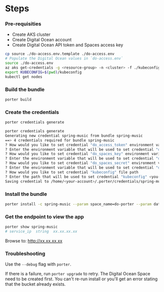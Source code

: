 Steps
=====

### Pre-requisities

* Create AKS cluster
* Create Digital Ocean account
* Create Digital Ocean API token and Spaces access key

```sh
cp source ./do-access.env.template ./do-access.env
# Populate the Digital Ocean values in `do-access.env`
source ./do-access.env
az aks get-credentials -g <resource-group> -n <cluster> -f ./kubeconfig
export KUBECONFIG=$(pwd)/kubeconfig
kubectl get nodes
```

### Build the bundle

```sh
porter build
```

### Create the credentials

```sh
porter credentials generate

porter credentials generate
Generating new credential spring-music from bundle spring-music
==> 4 credentials required for bundle spring-music
? How would you like to set credential "do_access_token" environment variable
? Enter the environment variable that will be used to set credential "do_access_token" DO_ACCESS_KEY
? How would you like to set credential "do_spaces_key" environment variable
? Enter the environment variable that will be used to set credential "do_spaces_key" DO_SPACES_KEY
? How would you like to set credential "do_spaces_secret" environment variable
? Enter the environment variable that will be used to set credential "do_spaces_secret" DO_SPACES_SECRET
? How would you like to set credential "kubeconfig" file path
? Enter the path that will be used to set credential "kubeconfig" <you-path-to>/kubeconfig
Saving credential to /home/<your-account>/.porter/credentials/spring-music.yaml
```

### Install the bundle

```sh
porter install -c spring-music --param space_name=do-porter --param database_name=do-porter-db
```

### Get the endpoint to view the app

```sh
porter show spring-music
# service_ip  string  xx.xx.xx.xx
```

Browse to: http://xx.xx.xx.xx

### Troubleshooting

Use the `--debug` flag with `porter`.

If there is a failure, run `porter upgrade` to retry.
The Digital Ocean Space need to be created first.  You can't re-run install or you'll get an error stating that the bucket already exists.
